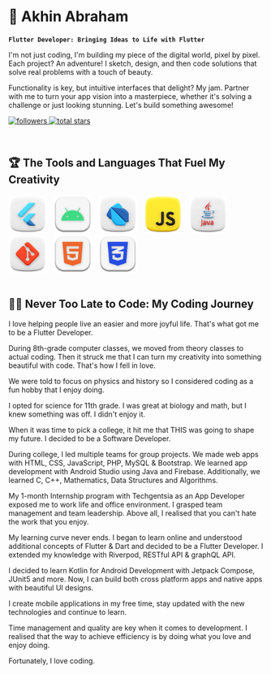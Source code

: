 <html>
   <body>
         <div>
   <h1>🎯 Akhin Abraham</h1>

**`Flutter Developer: Bringing Ideas to Life with Flutter`**

I'm not just coding, I'm building my piece of the digital world, pixel by pixel. Each project? An adventure! I sketch, design, and then code solutions that solve real problems with a touch of beauty.

Functionality is key, but intuitive interfaces that delight? My jam. Partner with me to turn your app vision into a masterpiece, whether it's solving a challenge or just looking stunning. Let's build something awesome!

   <p align="left">
      <a href="https://github.com/theakhinabraham?tab=followers">
         <img alt="followers" title="Follow me on Github" src="https://custom-icon-badges.demolab.com/github/followers/theakhinabraham?color=B9FBFF&labelColor=B9FBFF&style=for-the-badge&logo=person-add&label=Follow&logoColor=black"/>
      </a>
      <a href="https://github.com/theakhinabraham?tab=repositories&sort=stargazers">
         <img alt="total stars" title="Total stars on GitHub" src="https://custom-icon-badges.demolab.com/github/stars/theakhinabraham?color=B9FBFF&style=for-the-badge&labelColor=000000&logo=star"/>
      </a>
   </p>
<br>
</div>

<div>
   <h2>🏆 The Tools and Languages That Fuel My Creativity</h2>
   <img alt="Flutter" height=75px style="padding-right:10px;" src="/img/Flutter.png"/>
   <img alt="Android" height=75px style="padding-right:10px;" src="/img/Android.png"/>
   <img alt="Dart" height=75px style="padding-right:10px;" src="/img/Dart.png"/>
   <img alt="JavaScript" height=75px style="padding-right:10px;" src="/img/JavaScript.png"/>
   <img alt="Java" height=75px style="padding-right:10px;" src="/img/Java.png"/>
   <img alt="Git" height=75px style="padding-right:10px;" src="/img/Git.png"/>
   <img alt="HTML" height=75px style="padding-right:10px;" src="/img/HTML.png"/>
   <img alt="CSS" height=75px style="padding-right:10px;" src="/img/CSS.png"/>
   <br>
   <br>  
</div>    

<div>
   <h2>👨‍🚀 Never Too Late to Code: My Coding Journey</h2>

I love helping people live an easier and more joyful life. That's what got me to be a Flutter Developer.

During 8th-grade computer classes, we moved from theory classes to actual coding. Then it struck me that I can turn my creativity into something beautiful with code. That's how I fell in love.

We were told to focus on physics and history so I considered coding as a fun hobby that I enjoy doing.

I opted for science for 11th grade. I was great at biology and math, but I knew something was off. I didn't enjoy it.

When it was time to pick a college, it hit me that THIS was going to shape my future. I decided to be a Software Developer.

During college, I led multiple teams for group projects. We made web apps with HTML, CSS, JavaScript, PHP, MySQL & Bootstrap. We learned app development with Android Studio using Java and Firebase. Additionally, we learned C, C++, Mathematics, Data Structures and Algorithms.

My 1-month Internship program with Techgentsia as an App Developer exposed me to work life and office environment. I grasped team management and team leadership. Above all, I realised that you can't hate the work that you enjoy.

My learning curve never ends. I began to learn online and understood additional concepts of Flutter & Dart and decided to be a Flutter Developer. I extended my knowledge with Riverpod, RESTful API & graphQL API.

I decided to learn Kotlin for Android Development with Jetpack Compose, JUnit5 and more. Now, I can build both cross platform apps and native apps with beautiful UI designs.

I create mobile applications in my free time, stay updated with the new technologies and continue to learn.

Time management and quality are key when it comes to development. I realised that the way to achieve efficiency is by doing what you love and enjoy doing.

Fortunately, I love coding.
</div>
   </body>
</html>
